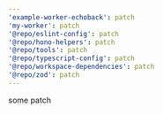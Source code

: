 ```yaml
---
'example-worker-echoback': patch
'my-worker': patch
'@repo/eslint-config': patch
'@repo/hono-helpers': patch
'@repo/tools': patch
'@repo/typescript-config': patch
'@repo/workspace-dependencies': patch
'@repo/zod': patch
---
```


some patch
